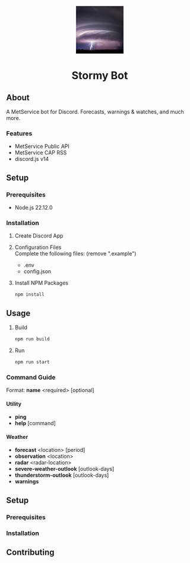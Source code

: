 <style>h1 { border-bottom: 0; } </style>

<div align="center">
  <a href="https://github.com/logan354/stormy-bot">
    <img src="assets/Stormy Bot - Profile.jpg" alt="Logo" width="128" height="128">
  </a>

  <h1>Stormy Bot</h1>
</div>

## About
A MetService bot for Discord. Forecasts, warnings & watches, and much more.

### Features
- MetService Public API
- MetService CAP RSS
- discord.js v14

## Setup
### Prerequisites
- Node.js 22.12.0

### Installation
1. Create Discord App
2. Configuration Files<br>
    Complete the following files: (remove ".example")
    - .env
    - config.json

3. Install NPM Packages
    ```sh
    npm install
    ```

## Usage
1. Build
    ```sh
    npm run build
    ```

2. Run
    ```sh
    npm run start
    ```

### Command Guide
Format: **name** &lt;required&gt; [optional]

#### Utility
- **ping**
- **help** [command]

#### Weather
- **forecast** &lt;location&gt; [period]
- **observation** &lt;location&gt;
- **radar** &lt;radar-location&gt;
- **severe-weather-outlook** [outlook-days]
- **thunderstorm-outlook** [outlook-days]
- **warnings**

## Setup
### Prerequisites
### Installation
## Contributing